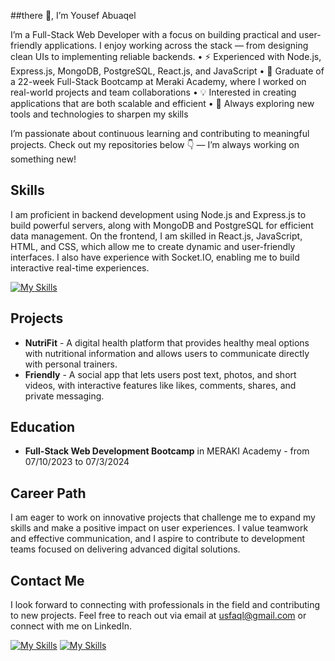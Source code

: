##there 👋, I’m Yousef Abuaqel

I’m a Full-Stack Web Developer with a focus on building practical and user-friendly applications.
I enjoy working across the stack — from designing clean UIs to implementing reliable backends.
	•	⚡ Experienced with Node.js, Express.js, MongoDB, PostgreSQL, React.js, and JavaScript
	•	🚀 Graduate of a 22-week Full-Stack Bootcamp at Meraki Academy, where I worked on real-world projects and team collaborations
	•	💡 Interested in creating applications that are both scalable and efficient
	•	🌱 Always exploring new tools and technologies to sharpen my skills

I’m passionate about continuous learning and contributing to meaningful projects.
Check out my repositories below 👇 — I’m always working on something new!
## Skills

I am proficient in backend development using Node.js and Express.js to build powerful servers, along with MongoDB and PostgreSQL for efficient data management. On the frontend, I am skilled in React.js, JavaScript, HTML, and CSS, which allow me to create dynamic and user-friendly interfaces. I also have experience with Socket.IO, enabling me to build interactive real-time experiences.

[![My Skills](https://skillicons.dev/icons?i=js,react,html,css,nodejs,express,mongodb,postman,git)](https://skills.thijs.gg)

## Projects

- **NutriFit** - A digital health platform that provides healthy meal options with nutritional information and allows users to communicate directly with personal trainers.
- **Friendly** - A social app that lets users post text, photos, and short videos, with interactive features like likes, comments, shares, and private messaging.

## Education

- **Full-Stack Web Development Bootcamp** in MERAKI Academy - from 07/10/2023 to 07/3/2024

## Career Path 

I am eager to work on innovative projects that challenge me to expand my skills and make a positive impact on user experiences. I value teamwork and effective communication, and I aspire to contribute to development teams focused on delivering advanced digital solutions.

## Contact Me

I look forward to connecting with professionals in the field and contributing to new projects. Feel free to reach out via email at  usfaql@gmail.com or connect with me on LinkedIn.

[![My Skills](https://skillicons.dev/icons?i=gmail)](mailto:usfaql@gmail.com)
[![My Skills](https://skillicons.dev/icons?i=linkedin)](https://www.linkedin.com/in/yousefabuaqel/)
